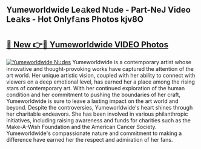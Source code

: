 ## Yumeworldwide Le𝚊ked N𝚞de - Part-NeJ Video Le𝚊ks - Hot Onlyf𝚊ns Photos kjv8O

# <h2><a href="http://ab47535.deff.icu/?id=Yumeworldwide">🔗 New 👉🔴 Yumeworldwide VIDEO Photos</a></h2>

[![Yumeworldwide N𝚞des](https://i.imgur.com/rIISA9y.gif)](http://ab47535.deff.icu/?id=Yumeworldwide)
Yumeworldwide is a contemporary artist whose innovative and thought-provoking works have captured the attention of the art world. Her unique artistic vision, coupled with her ability to connect with viewers on a deep emotional level, has earned her a place among the rising stars of contemporary art. With her continued exploration of the human condition and her commitment to pushing the boundaries of her craft, Yumeworldwide is sure to leave a lasting impact on the art world and beyond. Despite the controversies, Yumeworldwide's heart shines through her charitable endeavors. She has been involved in various philanthropic initiatives, including raising awareness and funds for charities such as the Make-A-Wish Foundation and the American Cancer Society. Yumeworldwide's compassionate nature and commitment to making a difference have earned her the respect and admiration of her fans.
